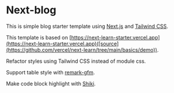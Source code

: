 # Next-blog

This is simple blog starter template using [Next.js](https://nextjs.org) and [Tailwind CSS](https://tailwindcss.com).

This template is based on [https://next-learn-starter.vercel.app](https://next-learn-starter.vercel.app)([source](https://github.com/vercel/next-learn/tree/main/basics/demo)). 

Refactor styles using Tailwind CSS instead of module css.

Support table style with [remark-gfm](https://github.com/remarkjs/remark-gfm).

Make code block highlight with [Shiki](https://shiki.tmrs.site/packages/rehype).